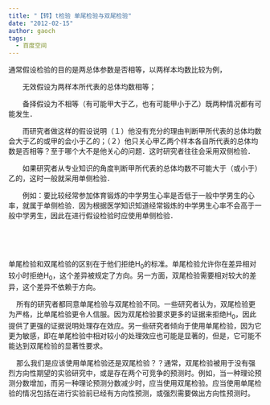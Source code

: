 ```yaml
---
title: "【转】t检验 单尾检验与双尾检验"
date: "2012-02-15"
author: gaoch
tags:
  - 百度空间
---
```


通常假设检验的目的是两总体参数是否相等，以两样本均数比较为例，  
  
　　无效假设为两样本所代表的总体均数相等；  
  
　　备择假设为不相等（有可能甲大于乙，也有可能甲小于乙）既两种情况都有可能发生．  
  
　　而研究者做这样的假设说明（１）他没有充分的理由判断甲所代表的总体均数会大于乙的或甲的会小于乙的；（２）他只关心甲乙两个样本各自所代表的总体均数是否相等？至于哪个大不是他关心的问题．这时研究者往往会采用双侧检验．  
  
　　如果研究者从专业知识的角度判断甲所代表的总体均数不可能大于（或小于）乙的，这时一般就采用单侧检验．  
  
　　例如：要比较经常参加体育锻炼的中学男生心率是否低于一般中学男生的心率，就属于单侧检验．因为根据医学知识知道经常锻炼的中学男生心率不会高于一般中学男生，因此在进行假设检验时应使用单侧检验．

 

 

单尾检验和双尾检验的区别在于他们拒绝H<sub>0</sub>的标准。单尾检验允许你在差异相对较小时拒绝H<sub>0</sub>，这个差异被规定了方向。另一方面，双尾检验需要相对较大的差异，这个差异不依赖于方向。

    所有的研究者都同意单尾检验与双尾检验不同。一些研究者认为，双尾检验更为严格，比单尾检验更令人信服。因为双尾检验要求更多的证据来拒绝H<sub>0</sub>，因此提供了更强的证据说明处理存在效应。另一些研究者倾向于使用单尾检验，因为它更为敏感，即在单尾检验中相对较小的处理效应也可能是显著的，但是，它可能不能达到双尾检验的显著性要求。

    那么我们是应该使用单尾检验还是双尾检验？？通常，双尾检验被用于没有强烈方向性期望的实验研究中，或是存在两个可竞争的预测时。例如，当一种理论预测分数增加，而另一种理论预测分数减少时，应当使用双尾检验。应当使用单尾检验的情况包括在进行实验前已经有方向性预测，或强烈需要做出方向性预测时。
